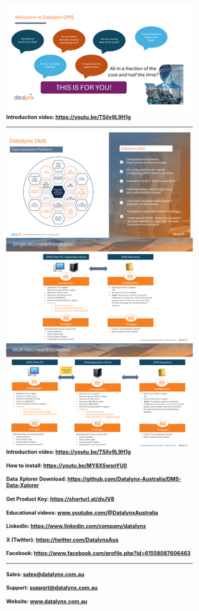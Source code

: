 <img src="https://github.com/Datalynx-Australia/DMS-Data-Xplorer/blob/main/IntroPg1.png"
     alt="Datalynx PG1"
     style="float: left; margin-right: 10px;" />

 #### Introduction video: https://youtu.be/TSilv9L9H1g

________________________________________     


<img src="https://github.com/Datalynx-Australia/DMS-Data-Xplorer/blob/main/IntroPg2.png"
     alt="Datalynx PG2"
     style="float: left; margin-right: 10px;" />

________________________________________     


<img src="https://github.com/Datalynx-Australia/DMS-Data-Xplorer/blob/main/IntroPg3.png"
     alt="Datalynx PG3"
     style="float: left; margin-right: 10px;" />

________________________________________     


<img src="https://github.com/Datalynx-Australia/DMS-Data-Xplorer/blob/main/IntroPg4.png"
     alt="Datalynx PG4"
     style="float: left; margin-right: 10px;" />

________________________________________

#### Introduction video: https://youtu.be/TSilv9L9H1g

#### How to install: https://youtu.be/MY8XSwsnYU0

#### Data Xplorer Download: https://github.com/Datalynx-Australia/DMS-Data-Xplorer

#### Get Product Key: https://shorturl.at/dvJV8

#### Educational videos: www.youtube.com/@DatalynxAustralia

#### LinkedIn: https://www.linkedin.com/company/datalynx  

#### X (Twitter): https://twitter.com/DatalynxAus

#### Facebook: https://www.facebook.com/profile.php?id=61558087606463

________________________________________

#### Sales:   sales@datalynx.com.au     
#### Support: support@datalynx.com.au     
#### Website: www.datalynx.com.au
